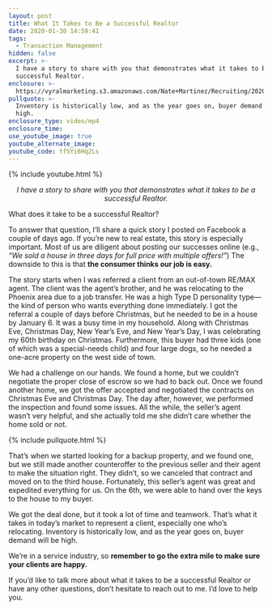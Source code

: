 ```yaml
---
layout: post
title: What It Takes to Be a Successful Realtor
date: 2020-01-30 14:59:41
tags:
  - Transaction Management
hidden: false
excerpt: >-
  I have a story to share with you that demonstrates what it takes to be a
  successful Realtor.
enclosure: >-
  https://vyralmarketing.s3.amazonaws.com/Nate+Martinez/Recruiting/2020/What+Does+It+Take+to+Be+a+Successful+Realtor_.mp4
pullquote: >-
  Inventory is historically low, and as the year goes on, buyer demand will be
  high.
enclosure_type: video/mp4
enclosure_time:
use_youtube_image: true
youtube_alternate_image:
youtube_code: tfSYi6Hq2Ls
---
```


{% include youtube.html %}

<p style="text-align: center;"><em>I have a story to share with you that demonstrates what it takes to be a successful Realtor.</em></p>

What does it take to be a successful Realtor?&nbsp;

To answer that question, I’ll share a quick story I posted on Facebook a couple of days ago. If you’re new to real estate, this story is especially important. Most of us are diligent about posting our successes online (e.g., *“We sold a house in three days for full price with multiple offers\!”*) The downside to this is that **the consumer thinks our job is easy.&nbsp;**

The story starts when I was referred a client from an out-of-town RE/MAX agent. The client was the agent’s brother, and he was relocating to the Phoenix area due to a job transfer. He was a high Type D personality type—the kind of person who wants everything done immediately. I got the referral a couple of days before Christmas, but he needed to be in a house by January 6. It was a busy time in my household. Along with Christmas Eve, Christmas Day, New Year’s Eve, and New Year’s Day, I was celebrating my 60th birthday on Christmas. Furthermore, this buyer had three kids (one of which was a special-needs child) and four large dogs, so he needed a one-acre property on the west side of town.&nbsp;

We had a challenge on our hands. We found a home, but we couldn’t negotiate the proper close of escrow so we had to back out. Once we found another home, we got the offer accepted and negotiated the contracts on Christmas Eve and Christmas Day. The day after, however, we performed the inspection and found some issues. All the while, the seller’s agent wasn’t very helpful, and she actually told me she didn’t care whether the home sold or not.

{% include pullquote.html %}

That’s when we started looking for a backup property, and we found one, but we still made another counteroffer to the previous seller and their agent to make the situation right. They didn’t, so we canceled that contract and moved on to the third house. Fortunately, this seller’s agent was great and expedited everything for us. On the 6th, we were able to hand over the keys to the house to my buyer.&nbsp;

We got the deal done, but it took a lot of time and teamwork. That’s what it takes in today’s market to represent a client, especially one who’s relocating. Inventory is historically low, and as the year goes on, buyer demand will be high.&nbsp;

We’re in a service industry, so **remember to go the extra mile to make sure your clients are happy.&nbsp;**

If you’d like to talk more about what it takes to be a successful Realtor or have any other questions, don’t hesitate to reach out to me. I’d love to help you.